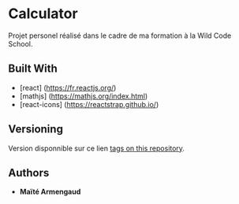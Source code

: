 # Calculator

Projet personel réalisé dans le cadre de ma formation à la Wild Code School. 


## Built With
* [react] (https://fr.reactjs.org/)
* [mathjs] (https://mathjs.org/index.html)
* [react-icons] (https://reactstrap.github.io/)

## Versioning

Version disponnible sur ce lien [tags on this repository](https://ma-ho.github.io/memory-battle/). 

## Authors

* **Maïté Armengaud** 


